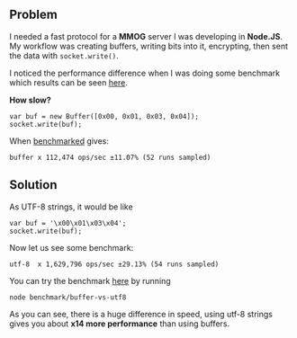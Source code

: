 Problem
-------

I needed a fast protocol for a **MMOG** server I was developing in **Node.JS**. My workflow was creating buffers, writing bits into it, encrypting,
then sent the data with `socket.write()`.

I noticed the performance difference when I was doing some benchmark which results can be seen [here](https://github.com/majimboo/node-benchmarks).

**How slow?**

    var buf = new Buffer([0x00, 0x01, 0x03, 0x04]);
    socket.write(buf);

When [benchmarked](https://github.com/majimboo/node-fast-buffer/blob/master/benchmark/buffer-vs-utf8.js#L21) gives:

    buffer x 112,474 ops/sec ±11.07% (52 runs sampled)

Solution
--------

As UTF-8 strings, it would be like

    var buf = '\x00\x01\x03\x04';
    socket.write(buf);

Now let us see some benchmark:

    utf-8  x 1,629,796 ops/sec ±29.13% (54 runs sampled)

You can try the benchmark [here]() by running

    node benchmark/buffer-vs-utf8

As you can see, there is a huge difference in speed, using utf-8 strings gives you about **x14 more performance** than using buffers.
